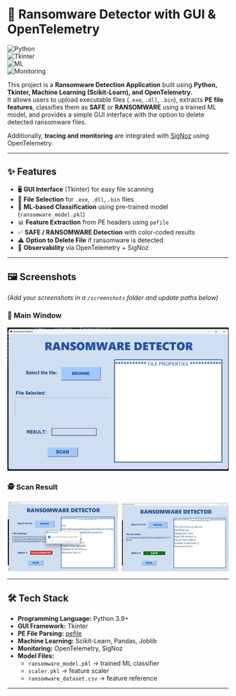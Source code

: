 # 🔐 Ransomware Detector with GUI & OpenTelemetry

![Python](https://img.shields.io/badge/Python-3.9+-blue?logo=python)  
![Tkinter](https://img.shields.io/badge/GUI-Tkinter-orange)  
![ML](https://img.shields.io/badge/Machine%20Learning-Scikit--Learn-green)  
![Monitoring](https://img.shields.io/badge/Observability-OpenTelemetry-purple)  

This project is a **Ransomware Detection Application** built using **Python, Tkinter, Machine Learning (Scikit-Learn), and OpenTelemetry**.  
It allows users to upload executable files (`.exe`, `.dll`, `.bin`), extracts **PE file features**, classifies them as **SAFE** or **RANSOMWARE** using a trained ML model, and provides a simple GUI interface with the option to delete detected ransomware files.  

Additionally, **tracing and monitoring** are integrated with [SigNoz](https://signoz.io/) using OpenTelemetry.

---

## ✨ Features

- 🖥️ **GUI Interface** (Tkinter) for easy file scanning  
- 📂 **File Selection** for `.exe`, `.dll`, `.bin` files  
- 🧠 **ML-based Classification** using pre-trained model (`ransomware_model.pkl`)  
- 📊 **Feature Extraction** from PE headers using `pefile`  
- ✅ **SAFE / RANSOMWARE Detection** with color-coded results  
- ⚠️ **Option to Delete File** if ransomware is detected  
- 📡 **Observability** via OpenTelemetry + SigNoz  

---

## 🖼️ Screenshots

*(Add your screenshots in a `/screenshots` folder and update paths below)*  

### 🔑 Main Window  
![Main Window](screenshots/main.png)  

### 🕵️ Scan Result  
![Scan Result](screenshots/scan_result.png)  

---

## 🛠️ Tech Stack

- **Programming Language:** Python 3.9+  
- **GUI Framework:** Tkinter  
- **PE File Parsing:** [pefile](https://github.com/erocarrera/pefile)  
- **Machine Learning:** Scikit-Learn, Pandas, Joblib  
- **Monitoring:** OpenTelemetry, SigNoz  
- **Model Files:**  
  - `ransomware_model.pkl` → trained ML classifier  
  - `scaler.pkl` → feature scaler  
  - `ransomware_dataset.csv` → feature reference  

---
